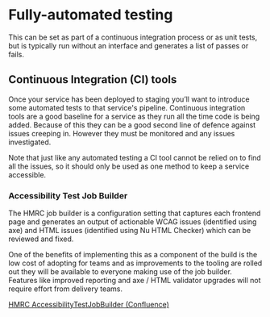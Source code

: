 # Fully-automated testing

This can be set as part of a continuous integration process or as unit tests, but is typically run without an interface and generates a list of passes or fails.

## Continuous Integration (CI) tools

Once your service has been deployed to staging you’ll want to introduce some automated tests to that service's pipeline. Continuous integration tools are a good baseline for a service as they run all the time code is being added. Because of this they can be a good second line of defence against issues creeping in. However they must be monitored and any issues investigated.

Note that just like any automated testing a CI tool cannot be relied on to find all the issues, so it should only be used as one method to keep a service accessible.

### Accessibility Test Job Builder

The HMRC job builder is a configuration setting that captures each frontend page and generates an output of actionable WCAG issues (identified using axe) and HTML issues (identified using Nu HTML Checker) which can be reviewed and fixed.

One of the benefits of implementing this as a component of the build is the low cost of adopting for teams and as improvements to the tooling are rolled out they will be available to everyone making use of the job builder. Features like improved reporting and axe / HTML validator upgrades will not require effort from delivery teams.

[HMRC AccessibilityTestJobBuilder (Confluence)](https://confluence.tools.tax.service.gov.uk/display/DTRG/AccessibilityTestJobBuilder)
